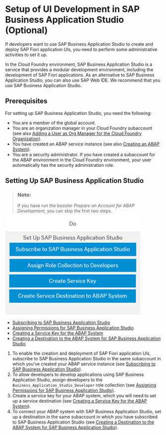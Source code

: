 <!-- loio37a896bfac604076ae825a1d37b0bd0a -->

# Setup of UI Development in SAP Business Application Studio \(Optional\)

If developers want to use SAP Business Application Studio to create and deploy SAP Fiori application UIs, you need to perform some administrative activities to set it up.

In the Cloud Foundry environment, SAP Business Application Studio is a service that provides a modular development environment, including the development of SAP Fiori applications. As an alternative to SAP Business Application Studio, you can also use SAP Web IDE. We recommend that you use SAP Business Application Studio.



<a name="loio37a896bfac604076ae825a1d37b0bd0a__section_bbn_q4x_4mb"/>

## Prerequisites

For setting up SAP Business Application Studio, you need the following:

-   You are a member of the global account.
-   You are an organization manager in your Cloud Foundry subaccount \(see also [Adding a User as Org Manager for the Cloud Foundry Organization](adding-a-user-as-org-manager-for-the-cloud-foundry-organization-57059dc.md)\).
-   You have created an ABAP service instance \(see also [Creating an ABAP System](creating-an-abap-system-50b32f1.md)\).
-   You are a security administrator. If you have created a subaccount for the ABAP environment in the Cloud Foundry environment, your user automatically has the security administration role.



<a name="loio37a896bfac604076ae825a1d37b0bd0a__section_qvb_tht_r4b"/>

## Setting Up SAP Business Application Studio

> ### Note:  
> If you have run the booster *Prepare an Account for ABAP Development*, you can skip the first two steps.

![](images/Image_Map_Setup_of_Business_Application_Studio_67fdfeb.png)

-   [Subscribing to SAP Business Application Studio](subscribing-to-sap-business-application-studio-0a9b42e.md)
-   [Assigning Permissions for SAP Business Application Studio](assigning-permissions-for-sap-business-application-studio-a08c1cb.md)
-   [Creating a Service Key for the ABAP System](creating-a-service-key-for-the-abap-system-7af8259.md)
-   [Creating a Destination to the ABAP System for SAP Business Application Studio](creating-a-destination-to-the-abap-system-for-sap-business-application-studio-e597948.md)

1.  To enable the creation and deployment of SAP Fiori application UIs, subscribe to SAP Business Application Studio in the same subaccount in which you've created your ABAP service instance \(see [Subscribing to SAP Business Application Studio](subscribing-to-sap-business-application-studio-0a9b42e.md)\).
2.  To allow developers to develop applications using SAP Business Application Studio, assign developers to the `Business_Application_Studio_Developer` role collection \(see [Assigning Permissions for SAP Business Application Studio](assigning-permissions-for-sap-business-application-studio-a08c1cb.md)\).
3.  Create a service key for your ABAP system, which you will need to set up a service destination \(see [Creating a Service Key for the ABAP System](creating-a-service-key-for-the-abap-system-7af8259.md)\).
4.  To connect your ABAP system with SAP Business Application Studio, set up a destination in the same subaccount in which you have subscribed to SAP Business Application Studio \(see [Creating a Destination to the ABAP System for SAP Business Application Studio](creating-a-destination-to-the-abap-system-for-sap-business-application-studio-e597948.md)\).

